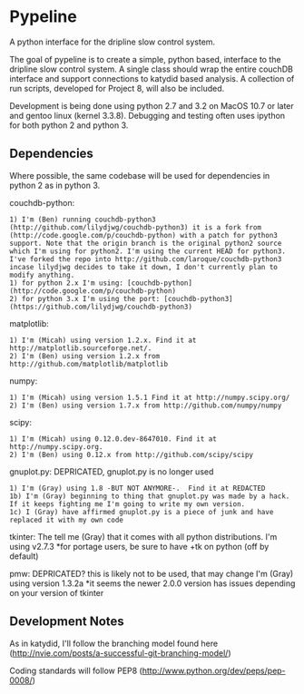 Pypeline
========

A python interface for the dripline slow control system.

The goal of pypeline is to create a simple, python based, interface to the dripline slow control system. A single class should wrap the entire couchDB interface and support connections to katydid based analysis. A collection of run scripts, developed for Project 8, will also be included.

Development is being done using python 2.7 and 3.2 on MacOS 10.7 or later and gentoo linux (kernel 3.3.8). Debugging and testing often uses ipython for both python 2 and python 3.

Dependencies
------------
Where possible, the same codebase will be used for dependencies in python 2 as in python 3.

couchdb-python:

    1) I'm (Ben) running couchdb-python3 (http://github.com/lilydjwg/couchdb-python3) it is a fork from (http://code.google.com/p/couchdb-python) with a patch for python3 support. Note that the origin branch is the original python2 source which I'm using for python2. I'm using the current HEAD for python3. I've forked the repo into http://github.com/laroque/couchdb-python3 incase lilydjwg decides to take it down, I don't currently plan to modify anything.
    1) for python 2.x I'm using: [couchdb-python](http://code.google.com/p/couchdb-python)
    2) for python 3.x I'm using the port: [couchdb-python3](https://github.com/lilydjwg/couchdb-python3)


matplotlib:

    1) I'm (Micah) using version 1.2.x. Find it at http://matplotlib.sourceforge.net/.
    2) I'm (Ben) using version 1.2.x from http://github.com/matplotlib/matplotlib


numpy:

    1) I'm (Micah) using version 1.5.1 Find it at http://numpy.scipy.org/
    2) I'm (Ben) using version 1.7.x from http://github.com/numpy/numpy

scipy:

    1) I'm (Micah) using 0.12.0.dev-8647010. Find it at http://numpy.scipy.org.
    2) I'm (Ben) using 0.12.x from http://github.com/scipy/scipy

gnuplot.py: DEPRICATED, gnuplot.py is no longer used
    
    1) I'm (Gray) using 1.8 -BUT NOT ANYMORE-.  Find it at REDACTED
    1b) I'm (Gray) beginning to thing that gnuplot.py was made by a hack.  If it keeps fighting me I'm going to write my own version.
    1c) I (Gray) have affirmed gnuplot.py is a piece of junk and have replaced it with my own code

tkinter:
    The tell me (Gray) that it comes with all python distributions.  I'm using v2.7.3
    *for portage users, be sure to have +tk on python (off by default)

pmw: DEPRICATED? this is likely not to be used, that may change
    I'm (Gray)  using version 1.3.2a
    *it seems the newer 2.0.0 version has issues depending on your version of tkinter

Development Notes
-----------------
As in katydid, I'll follow the branching model found here (http://nvie.com/posts/a-successful-git-branching-model/)

Coding standards will follow PEP8 (http://www.python.org/dev/peps/pep-0008/)
